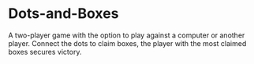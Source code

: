 # Dots-and-Boxes
A two-player game with the option to play against a computer or another player. Connect the dots to claim boxes, the player with the most claimed boxes secures victory.

